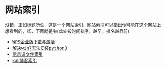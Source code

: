 # 网站索引
没错，正如标题所说，这是一个网站索引，网站索引可以指出你可能在这个网站上想看到的，喏，下面就是啦(此处按时间排序，越早，排名越靠前)
<br/>
- <kbd><a href="https://ouyanghongqian.github.io/WPS_EP">WPS企业版下载与激活</a></kbd>
- <kbd><a href="https://ouyanghongqian.github.io/py3installwin7">解决win7无法安装python3</a></kbd>
- [信息课文件索引](https://ouyanghongqian.github.io/ISD/list_t)
- [kali博客索引](https://ouyanghongqian.github.io/kali/list)
